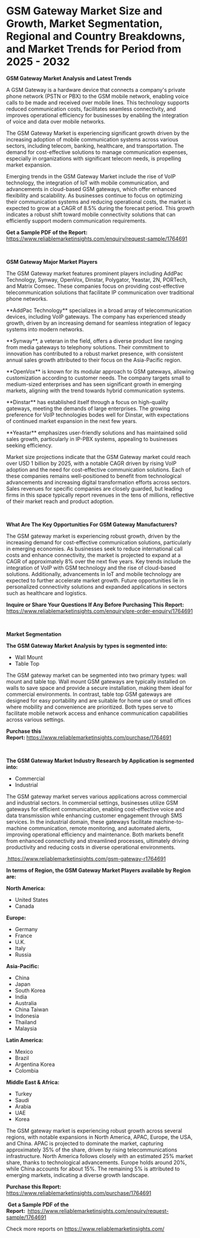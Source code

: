 <p><h1>GSM Gateway Market Size and Growth, Market Segmentation, Regional and Country Breakdowns, and Market Trends for Period from 2025 -  2032</h1></p><p><strong>GSM Gateway Market Analysis and Latest Trends</strong></p>
<p><p>A GSM Gateway is a hardware device that connects a company's private phone network (PSTN or PBX) to the GSM mobile network, enabling voice calls to be made and received over mobile lines. This technology supports reduced communication costs, facilitates seamless connectivity, and improves operational efficiency for businesses by enabling the integration of voice and data over mobile networks.</p><p>The GSM Gateway Market is experiencing significant growth driven by the increasing adoption of mobile communication systems across various sectors, including telecom, banking, healthcare, and transportation. The demand for cost-effective solutions to manage communication expenses, especially in organizations with significant telecom needs, is propelling market expansion. </p><p>Emerging trends in the GSM Gateway Market include the rise of VoIP technology, the integration of IoT with mobile communication, and advancements in cloud-based GSM gateways, which offer enhanced flexibility and scalability. As businesses continue to focus on optimizing their communication systems and reducing operational costs, the market is expected to grow at a CAGR of 8.5% during the forecast period. This growth indicates a robust shift toward mobile connectivity solutions that can efficiently support modern communication requirements.</p></p>
<p><strong>Get a Sample PDF of the Report:&nbsp;</strong> <a href="https://www.reliablemarketinsights.com/enquiry/request-sample/1764691?utm_campaign=3257&utm_medium=2&utm_source=Github&utm_content=ia&utm_term=06042025&utm_id=gsm-gateway">https://www.reliablemarketinsights.com/enquiry/request-sample/1764691</a></p>
<p>&nbsp;</p>
<p><strong>GSM Gateway Major Market Players</strong></p>
<p><p>The GSM Gateway market features prominent players including AddPac Technology, Synway, OpenVox, Dinstar, Polygator, Yeastar, 2N, PORTech, and Matrix Comsec. These companies focus on providing cost-effective telecommunication solutions that facilitate IP communication over traditional phone networks.</p><p>**AddPac Technology** specializes in a broad array of telecommunication devices, including VoIP gateways. The company has experienced steady growth, driven by an increasing demand for seamless integration of legacy systems into modern networks. </p><p>**Synway**, a veteran in the field, offers a diverse product line ranging from media gateways to telephony solutions. Their commitment to innovation has contributed to a robust market presence, with consistent annual sales growth attributed to their focus on the Asia-Pacific region.</p><p>**OpenVox** is known for its modular approach to GSM gateways, allowing customization according to customer needs. The company targets small to medium-sized enterprises and has seen significant growth in emerging markets, aligning with the trend towards hybrid communication systems.</p><p>**Dinstar** has established itself through a focus on high-quality gateways, meeting the demands of large enterprises. The growing preference for VoIP technologies bodes well for Dinstar, with expectations of continued market expansion in the next few years.</p><p>**Yeastar** emphasizes user-friendly solutions and has maintained solid sales growth, particularly in IP-PBX systems, appealing to businesses seeking efficiency.</p><p>Market size projections indicate that the GSM Gateway market could reach over USD 1 billion by 2025, with a notable CAGR driven by rising VoIP adoption and the need for cost-effective communication solutions. Each of these companies remains well-positioned to benefit from technological advancements and increasing digital transformation efforts across sectors. Sales revenues for specific companies are closely guarded, but leading firms in this space typically report revenues in the tens of millions, reflective of their market reach and product adoption.</p></p>
<p>&nbsp;</p>
<p><strong>What Are The Key Opportunities For GSM Gateway Manufacturers?</strong></p>
<p><p>The GSM gateway market is experiencing robust growth, driven by the increasing demand for cost-effective communication solutions, particularly in emerging economies. As businesses seek to reduce international call costs and enhance connectivity, the market is projected to expand at a CAGR of approximately 8% over the next five years. Key trends include the integration of VoIP with GSM technology and the rise of cloud-based solutions. Additionally, advancements in IoT and mobile technology are expected to further accelerate market growth. Future opportunities lie in personalized connectivity solutions and expanded applications in sectors such as healthcare and logistics.</p></p>
<p><strong>Inquire or Share Your Questions If Any Before Purchasing This Report:</strong> <a href="https://www.reliablemarketinsights.com/enquiry/pre-order-enquiry/1764691?utm_campaign=3257&utm_medium=2&utm_source=Github&utm_content=ia&utm_term=06042025&utm_id=gsm-gateway">https://www.reliablemarketinsights.com/enquiry/pre-order-enquiry/1764691</a></p>
<p>&nbsp;</p>
<p><strong>Market Segmentation</strong></p>
<p><strong>The GSM Gateway Market Analysis by types is segmented into:</strong></p>
<p><ul><li>Wall Mount</li><li>Table Top</li></ul></p>
<p><p>The GSM gateway market can be segmented into two primary types: wall mount and table top. Wall mount GSM gateways are typically installed on walls to save space and provide a secure installation, making them ideal for commercial environments. In contrast, table top GSM gateways are designed for easy portability and are suitable for home use or small offices where mobility and convenience are prioritized. Both types serve to facilitate mobile network access and enhance communication capabilities across various settings.</p></p>
<p><strong>Purchase this Report:&nbsp;</strong><a href="https://www.reliablemarketinsights.com/purchase/1764691?utm_campaign=3257&utm_medium=2&utm_source=Github&utm_content=ia&utm_term=06042025&utm_id=gsm-gateway">https://www.reliablemarketinsights.com/purchase/1764691</a></p>
<p>&nbsp;</p>
<p><strong>The GSM Gateway Market Industry Research by Application is segmented into:</strong></p>
<p><ul><li>Commercial</li><li>Industrial</li></ul></p>
<p><p>The GSM gateway market serves various applications across commercial and industrial sectors. In commercial settings, businesses utilize GSM gateways for efficient communication, enabling cost-effective voice and data transmission while enhancing customer engagement through SMS services. In the industrial domain, these gateways facilitate machine-to-machine communication, remote monitoring, and automated alerts, improving operational efficiency and maintenance. Both markets benefit from enhanced connectivity and streamlined processes, ultimately driving productivity and reducing costs in diverse operational environments.</p></p>
<p><a href="https://www.reliablemarketinsights.com/gsm-gateway-r1764691?utm_campaign=3257&utm_medium=2&utm_source=Github&utm_content=ia&utm_term=06042025&utm_id=gsm-gateway">&nbsp;https://www.reliablemarketinsights.com/gsm-gateway-r1764691</a></p>
<p><strong>In terms of Region, the GSM Gateway Market Players available by Region are:</strong></p>
<p>
    <p> <strong> North America: </strong>
        <ul>
            <li>United States</li>
            <li>Canada</li>
        </ul>
        </p> 
    <p> <strong> Europe: </strong>
        <ul>
            <li>Germany</li>
            <li>France</li>
            <li>U.K.</li>
            <li>Italy</li>
            <li>Russia</li>
        </ul>
        </p> 
    <p> <strong> Asia-Pacific: </strong>
        <ul>
            <li>China</li>
            <li>Japan</li>
            <li>South Korea</li>
            <li>India</li>
            <li>Australia</li>
            <li>China Taiwan</li>
            <li>Indonesia</li>
            <li>Thailand</li>
            <li>Malaysia</li>
        </ul>
        </p> 
    <p> <strong> Latin America: </strong>
        <ul>
            <li>Mexico</li>
            <li>Brazil</li>
            <li>Argentina Korea</li>
            <li>Colombia</li>
        </ul>
        </p> 
    <p> <strong> Middle East & Africa: </strong>
        <ul>
            <li>Turkey</li>
            <li>Saudi</li>
            <li>Arabia</li>
            <li>UAE</li>
            <li>Korea</li>
        </ul>
    </p>
    </p>
<p><p>The GSM gateway market is experiencing robust growth across several regions, with notable expansions in North America, APAC, Europe, the USA, and China. APAC is projected to dominate the market, capturing approximately 35% of the share, driven by rising telecommunications infrastructure. North America follows closely with an estimated 25% market share, thanks to technological advancements. Europe holds around 20%, while China accounts for about 15%. The remaining 5% is attributed to emerging markets, indicating a diverse growth landscape.</p></p>
<p><strong>Purchase this Report: </strong><a href="https://www.reliablemarketinsights.com/purchase/1764691?utm_campaign=3257&utm_medium=2&utm_source=Github&utm_content=ia&utm_term=06042025&utm_id=gsm-gateway">https://www.reliablemarketinsights.com/purchase/1764691</a></p>
<p>&nbsp;<strong>Get a Sample PDF of the Report:&nbsp;&nbsp;</strong><a href="https://www.reliablemarketinsights.com/enquiry/request-sample/1764691?utm_campaign=3257&utm_medium=2&utm_source=Github&utm_content=ia&utm_term=06042025&utm_id=gsm-gateway">https://www.reliablemarketinsights.com/enquiry/request-sample/1764691</a></p>
<p><strong></strong></p>
<p>Check more reports on <a href="https://www.reliablemarketinsights.com/?utm_campaign=3257&utm_medium=2&utm_source=Github&utm_content=ia&utm_term=06042025&utm_id=gsm-gateway">https://www.reliablemarketinsights.com/</a></p>